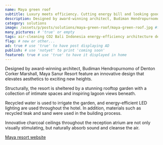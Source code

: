 ```yaml
---
name: Maya green roof
subtitle: Luxury meets efficiency. Cutting energy bill and looking good in Sanur, Bali.
description: Designed by award-winning architect, Budiman Hendropurnomo of Denton Corker Marshall, Maya new Sanur Resort in Bali features an innovative design that elevates aesthetics to exciting new heights. Structurally, the resort is sheltered by a stunning rooftop garden with a collection of intimate spaces and inspiring lagoon views beneath.
category: solutions
image: /assets/p/posts/solutions/maya-green-roof/maya-green-roof.jpg #for OG and twitter cards
many_pictures: # 'true' or empty
tags: air-cleaning CO2 Bali Indonesia energy-efficiency architecture design 
flag: # new or other...
ad: true # use 'true' to have post displaying AD
publish: # use 'notyet' to print 'coming soon'
featured: true # use 'true' to have it displayed in home
---
```

Designed by award-winning architect, Budiman Hendropurnomo of Denton Corker Marshall, Maya Sanur Resort feature an innovative design that elevates aesthetics to exciting new heights.

Structurally, the resort is sheltered by a stunning rooftop garden with a collection of intimate spaces and inspiring lagoon views beneath.

Recycled water is used to irrigate the garden, and energy-efficient LED lighting are used throughout the hotel. In addition, materials such as recycled teak and sand were used in the building process.

Innovative charcoal ceilings throughout the reception atrium are not only visually stimulating, but naturally absorb sound and cleanse the air.

[Maya resort website](http://www.mayaresorts.com/sanur)
